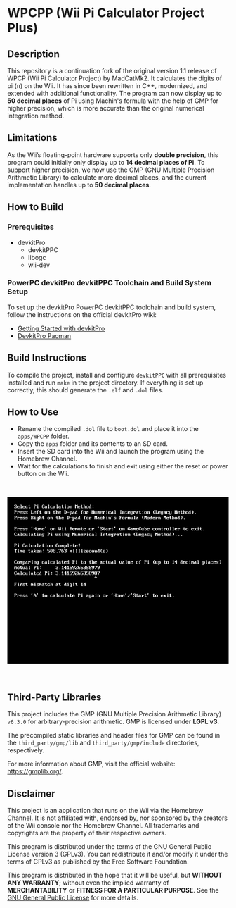 # WPCPP (Wii Pi Calculator Project Plus)

## Description

This repository is a continuation fork of the original version 1.1 release of
WPCP (Wii Pi Calculator Project) by MadCatMk2. It calculates the digits of pi (π)
on the Wii. It has since been rewritten in C++, modernized, and extended with
additional functionality. The program can now display up to **50 decimal places**
of Pi using Machin's formula with the help of GMP for higher precision, which
is more accurate than the original numerical integration method.

## Limitations

As the Wii’s floating-point hardware supports only **double precision**, this
program could initially only display up to **14 decimal places of Pi**. To support
higher precision, we now use the GMP (GNU Multiple Precision Arithmetic Library)
to calculate more decimal places, and the current implementation handles
up to **50 decimal places**.

## How to Build

### Prerequisites

* devkitPro
  * devkitPPC
  * libogc
  * wii-dev

### PowerPC devkitPro devkitPPC Toolchain and Build System Setup

To set up the devkitPro PowerPC devkitPPC toolchain and build system, follow the
instructions on the official devkitPro wiki:

* [Getting Started with devkitPro](https://devkitpro.org/wiki/Getting_Started)
* [DevkitPro Pacman](https://devkitpro.org/wiki/devkitPro_pacman)

## Build Instructions

To compile the project, install and configure `devkitPPC` with all prerequisites
installed and run `make` in the project directory. If everything is set up correctly,
this should generate the `.elf` and `.dol` files.

## How to Use

* Rename the compiled `.dol` file to `boot.dol` and place it into the `apps/WPCPP` folder.
* Copy the `apps` folder and its contents to an SD card.
* Insert the SD card into the Wii and launch the program using the Homebrew Channel.
* Wait for the calculations to finish and exit using either the reset or power button
  on the Wii.

&nbsp;

![WPCPP 2.0 Screenshot](https://github.com/DeltaResero/WPCPP/blob/main/extras/wpcpp_screenshot.png?raw=true)

&nbsp;

## Third-Party Libraries

This project includes the GMP (GNU Multiple Precision Arithmetic Library) `v6.3.0`
for arbitrary-precision arithmetic. GMP is licensed under **LGPL v3**.

The precompiled static libraries and header files for GMP can be found in the
`third_party/gmp/lib` and `third_party/gmp/include` directories, respectively.

For more information about GMP, visit the official website: <https://gmplib.org/>.

## Disclaimer

This project is an application that runs on the Wii via the Homebrew Channel. It is not
affiliated with, endorsed by, nor sponsored by the creators of the Wii console nor the
Homebrew Channel. All trademarks and copyrights are the property of their respective owners.

This program is distributed under the terms of the GNU General Public License version 3 (GPLv3). You can
redistribute it and/or modify it under the terms of GPLv3 as published by the Free Software Foundation.

This program is distributed in the hope that it will be useful, but **WITHOUT ANY WARRANTY**; without
even the implied warranty of **MERCHANTABILITY** or **FITNESS FOR A PARTICULAR PURPOSE**. See the
[GNU General Public License](https://www.gnu.org/licenses/gpl-3.0.en.html) for more details.
